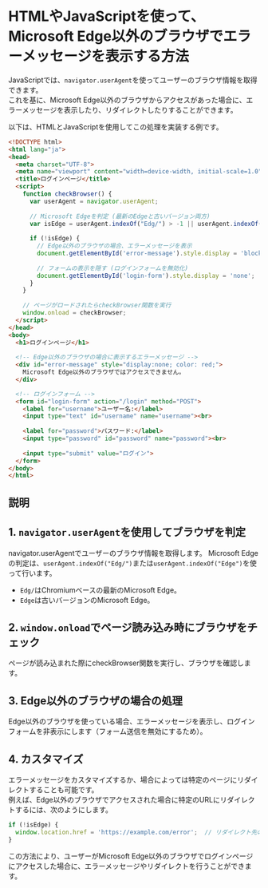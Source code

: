 # HTMLやJavaScriptを使って、Microsoft Edge以外のブラウザでエラーメッセージを表示する方法  
JavaScriptでは、`navigator.userAgent`を使ってユーザーのブラウザ情報を取得できます。  
これを基に、Microsoft Edge以外のブラウザからアクセスがあった場合に、エラーメッセージを表示したり、リダイレクトしたりすることができます。

以下は、HTMLとJavaScriptを使用してこの処理を実装する例です。

```html
<!DOCTYPE html>
<html lang="ja">
<head>
  <meta charset="UTF-8">
  <meta name="viewport" content="width=device-width, initial-scale=1.0">
  <title>ログインページ</title>
  <script>
    function checkBrowser() {
      var userAgent = navigator.userAgent;
      
      // Microsoft Edgeを判定 (最新のEdgeと古いバージョン両方)
      var isEdge = userAgent.indexOf("Edg/") > -1 || userAgent.indexOf("Edge") > -1;
      
      if (!isEdge) {
        // Edge以外のブラウザの場合、エラーメッセージを表示
        document.getElementById('error-message').style.display = 'block';
        
        // フォームの表示を隠す (ログインフォームを無効化)
        document.getElementById('login-form').style.display = 'none';
      }
    }
    
    // ページがロードされたらcheckBrowser関数を実行
    window.onload = checkBrowser;
  </script>
</head>
<body>
  <h1>ログインページ</h1>
  
  <!-- Edge以外のブラウザの場合に表示するエラーメッセージ -->
  <div id="error-message" style="display:none; color: red;">
    Microsoft Edge以外のブラウザではアクセスできません。
  </div>

  <!-- ログインフォーム -->
  <form id="login-form" action="/login" method="POST">
    <label for="username">ユーザー名:</label>
    <input type="text" id="username" name="username"><br>
    
    <label for="password">パスワード:</label>
    <input type="password" id="password" name="password"><br>
    
    <input type="submit" value="ログイン">
  </form>
</body>
</html>
```
## 説明
## 1. `navigator.userAgent`を使用してブラウザを判定
 navigator.userAgentでユーザーのブラウザ情報を取得します。
Microsoft Edgeの判定は、`userAgent.indexOf("Edg/")`または`userAgent.indexOf("Edge")`を使って行います。
- `Edg/`はChromiumベースの最新のMicrosoft Edge。
- `Edge`は古いバージョンのMicrosoft Edge。
## 2. `window.onload`でページ読み込み時にブラウザをチェック

ページが読み込まれた際にcheckBrowser関数を実行し、ブラウザを確認します。
## 3. Edge以外のブラウザの場合の処理

Edge以外のブラウザを使っている場合、エラーメッセージを表示し、ログインフォームを非表示にします（フォーム送信を無効にするため）。
## 4. カスタマイズ
エラーメッセージをカスタマイズするか、場合によっては特定のページにリダイレクトすることも可能です。  
例えば、Edge以外のブラウザでアクセスされた場合に特定のURLにリダイレクトするには、次のようにします。
```javascript
if (!isEdge) {
  window.location.href = 'https://example.com/error';  // リダイレクト先のURL
}
```
この方法により、ユーザーがMicrosoft Edge以外のブラウザでログインページにアクセスした場合に、エラーメッセージやリダイレクトを行うことができます。

